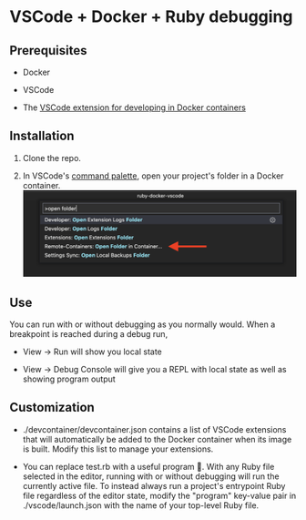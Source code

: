 # VSCode + Docker + Ruby debugging

## Prerequisites
- Docker

- VSCode

- The [VSCode extension for developing in Docker containers](https://marketplace.visualstudio.com/items?itemName=ms-vscode-remote.remote-containers)

## Installation
1. Clone the repo.

1. In VSCode's [command palette](https://code.visualstudio.com/docs/getstarted/userinterface#_command-palette), open your project's folder in a Docker container.
   ![](.reopen.png) 

## Use
You can run with or without debugging as you normally would. When a breakpoint is reached during a debug run, 
- View -> Run will show you local state

- View -> Debug Console will give you a REPL with local state as well as showing program output

## Customization
- ./devcontainer/devcontainer.json contains a list of VSCode extensions that will automatically
be added to the Docker container when its image is built. Modify this list to manage your 
extensions.

- You can replace test.rb with a useful program 🙂. With any Ruby file selected in the editor, running with or without debugging will run the currently active file. To instead always run a project's entrypoint Ruby file regardless of the editor state, modify the "program" key-value pair in ./vscode/launch.json with the name of your top-level Ruby file.
